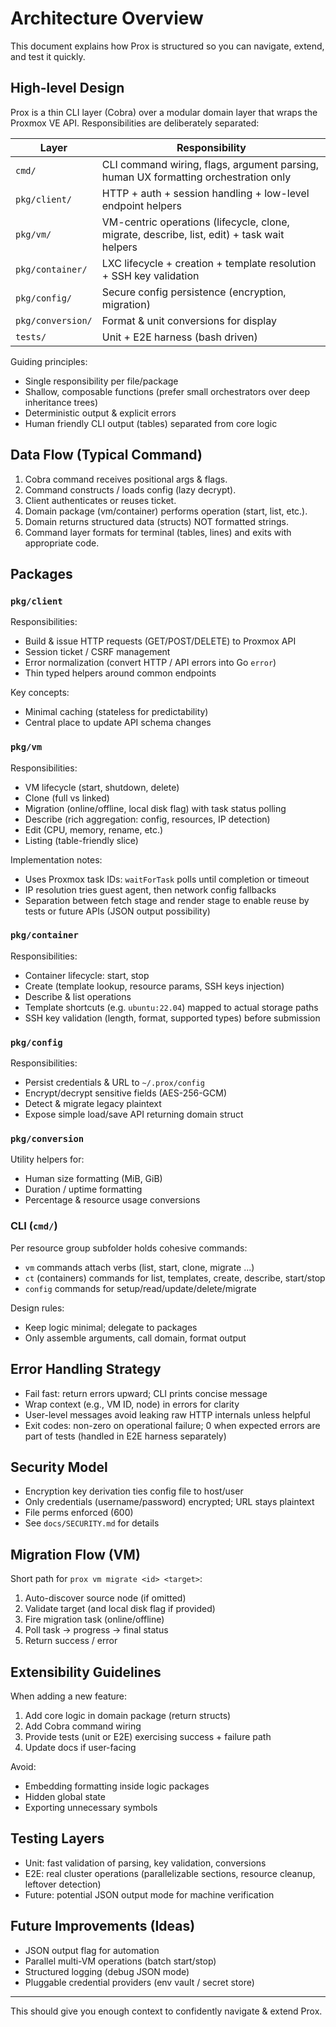 # Architecture Overview

This document explains how Prox is structured so you can navigate, extend, and test it quickly.

## High-level Design

Prox is a thin CLI layer (Cobra) over a modular domain layer that wraps the Proxmox VE API. Responsibilities are deliberately separated:

| Layer | Responsibility |
|-------|----------------|
| `cmd/` | CLI command wiring, flags, argument parsing, human UX formatting orchestration only |
| `pkg/client/` | HTTP + auth + session handling + low-level endpoint helpers |
| `pkg/vm/` | VM-centric operations (lifecycle, clone, migrate, describe, list, edit) + task wait helpers |
| `pkg/container/` | LXC lifecycle + creation + template resolution + SSH key validation |
| `pkg/config/` | Secure config persistence (encryption, migration) |
| `pkg/conversion/` | Format & unit conversions for display |
| `tests/` | Unit + E2E harness (bash driven) |

Guiding principles:
- Single responsibility per file/package
- Shallow, composable functions (prefer small orchestrators over deep inheritance trees)
- Deterministic output & explicit errors
- Human friendly CLI output (tables) separated from core logic

## Data Flow (Typical Command)
1. Cobra command receives positional args & flags.
2. Command constructs / loads config (lazy decrypt).
3. Client authenticates or reuses ticket.
4. Domain package (vm/container) performs operation (start, list, etc.).
5. Domain returns structured data (structs) NOT formatted strings.
6. Command layer formats for terminal (tables, lines) and exits with appropriate code.

## Packages

### `pkg/client`
Responsibilities:
- Build & issue HTTP requests (GET/POST/DELETE) to Proxmox API
- Session ticket / CSRF management
- Error normalization (convert HTTP / API errors into Go `error`)
- Thin typed helpers around common endpoints

Key concepts:
- Minimal caching (stateless for predictability)
- Central place to update API schema changes

### `pkg/vm`
Responsibilities:
- VM lifecycle (start, shutdown, delete)
- Clone (full vs linked)
- Migration (online/offline, local disk flag) with task status polling
- Describe (rich aggregation: config, resources, IP detection)
- Edit (CPU, memory, rename, etc.)
- Listing (table-friendly slice)

Implementation notes:
- Uses Proxmox task IDs: `waitForTask` polls until completion or timeout
- IP resolution tries guest agent, then network config fallbacks
- Separation between fetch stage and render stage to enable reuse by tests or future APIs (JSON output possibility)

### `pkg/container`
Responsibilities:
- Container lifecycle: start, stop
- Create (template lookup, resource params, SSH keys injection)
- Describe & list operations
- Template shortcuts (e.g. `ubuntu:22.04`) mapped to actual storage paths
- SSH key validation (length, format, supported types) before submission

### `pkg/config`
Responsibilities:
- Persist credentials & URL to `~/.prox/config`
- Encrypt/decrypt sensitive fields (AES-256-GCM)
- Detect & migrate legacy plaintext
- Expose simple load/save API returning domain struct

### `pkg/conversion`
Utility helpers for:
- Human size formatting (MiB, GiB)
- Duration / uptime formatting
- Percentage & resource usage conversions

### CLI (`cmd/`)
Per resource group subfolder holds cohesive commands:
- `vm` commands attach verbs (list, start, clone, migrate ...)
- `ct` (containers) commands for list, templates, create, describe, start/stop
- `config` commands for setup/read/update/delete/migrate

Design rules:
- Keep logic minimal; delegate to packages
- Only assemble arguments, call domain, format output

## Error Handling Strategy
- Fail fast: return errors upward; CLI prints concise message
- Wrap context (e.g., VM ID, node) in errors for clarity
- User-level messages avoid leaking raw HTTP internals unless helpful
- Exit codes: non-zero on operational failure; 0 when expected errors are part of tests (handled in E2E harness separately)

## Security Model
- Encryption key derivation ties config file to host/user
- Only credentials (username/password) encrypted; URL stays plaintext
- File perms enforced (600)
- See `docs/SECURITY.md` for details

## Migration Flow (VM)
Short path for `prox vm migrate <id> <target>`:
1. Auto-discover source node (if omitted)
2. Validate target (and local disk flag if provided)
3. Fire migration task (online/offline)
4. Poll task -> progress -> final status
5. Return success / error

## Extensibility Guidelines
When adding a new feature:
1. Add core logic in domain package (return structs)
2. Add Cobra command wiring
3. Provide tests (unit or E2E) exercising success + failure path
4. Update docs if user-facing

Avoid:
- Embedding formatting inside logic packages
- Hidden global state
- Exporting unnecessary symbols

## Testing Layers
- Unit: fast validation of parsing, key validation, conversions
- E2E: real cluster operations (parallelizable sections, resource cleanup, leftover detection)
- Future: potential JSON output mode for machine verification

## Future Improvements (Ideas)
- JSON output flag for automation
- Parallel multi-VM operations (batch start/stop)
- Structured logging (debug JSON mode)
- Pluggable credential providers (env vault / secret store)

---
This should give you enough context to confidently navigate & extend Prox.
